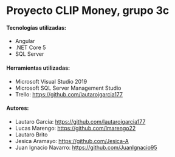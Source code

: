 # Proyecto CLIP Money, grupo 3c
#### Tecnologías utilizadas:
- Angular
- .NET Core 5
- SQL Server
#### Herramientas utilizadas:
- Microsoft Visual Studio 2019
- Microsoft SQL Server Management Studio
- Trello: https://github.com/lautarojgarcia177
#### Autores:
- Lautaro Garcia: https://github.com/lautarojgarcia177
- Lucas Marengo: https://github.com/lmarengo22
- Lautaro Brito
- Jesica Aramayo: https://github.com/Jesica-A
- Juan Ignacio Navarro: https://github.com/JuanIgnacio95
